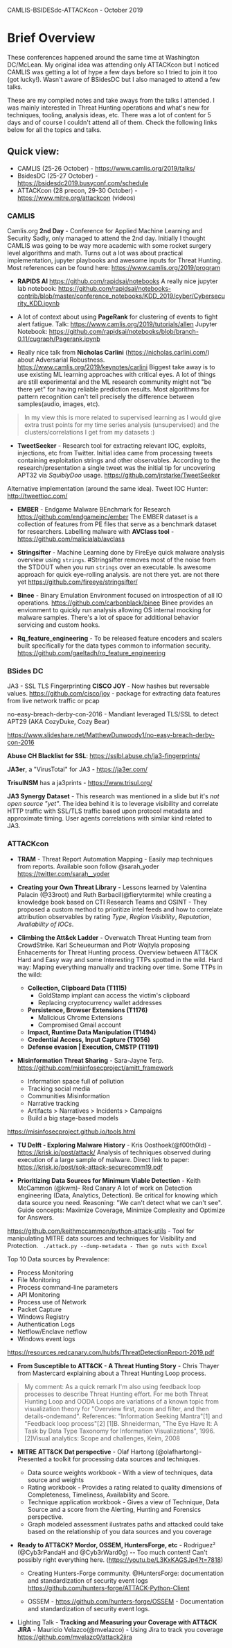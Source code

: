 CAMLIS-BSIDESdc-ATTACKcon - October 2019

# Brief Overview
These conferences happened around the same time at Washington DC/McLean. My original idea was attending only ATTACKcon but I noticed CAMLIS was getting a lot of hype a few days before so I tried to join it too (got lucky!). Wasn't aware of BSidesDC but I also managed to attend a few talks.

These are my compiled notes and take aways from the talks I attended. I was mainly interested in Threat Hunting operations and what's new for techniques, tooling, analysis ideas, etc. There was a lot of content for 5 days and of course I couldn't attend all of them. Check the following links below for all the topics and talks.

## Quick view:
- CAMLIS (25-26 October) - https://www.camlis.org/2019/talks/
- BsidesDC (25-27 October) - https://bsidesdc2019.busyconf.com/schedule
- ATTACKcon (28 precon, 29-30 October) - https://www.mitre.org/attackcon (videos)

### CAMLIS

Camlis.org **2nd Day** - Conference for Applied Machine Learning and Security
Sadly, only managed to attend the 2nd day. Initially I thought CAMLIS was going to be way more academic with some rocket surgery level algorithms and math. Turns out a lot was about practical implementation, jupyter playbooks and awesome inputs for Threat Hunting. Most references can be found here: https://www.camlis.org/2019/program

- **RAPIDS AI** 
https://github.com/rapidsai/notebooks
A really nice jupyter lab notebook: 
https://github.com/rapidsai/notebooks-contrib/blob/master/conference_notebooks/KDD_2019/cyber/Cybersecurity_KDD.ipynb

- A lot of context about using **PageRank** for clustering of events to fight alert fatigue.
Talk: https://www.camlis.org/2019/tutorials/allen
Jupyter Notebook: https://github.com/rapidsai/notebooks/blob/branch-0.11/cugraph/Pagerank.ipynb

- Really nice talk from **Nicholas Carlini** (https://nicholas.carlini.com/) about Adversarial Robustness. https://www.camlis.org/2019/keynotes/carlini
Biggest take away is to use existing ML learning approaches with critical eyes. A lot of things are still experimental and the ML research community might not "be there yet" for having reliable prediction results. Most algorithms for pattern recognition can't tell precisely the difference between samples(audio, images, etc).
> In my view this is more related to supervised learning as I would give extra trust points for my time series analysis (unsupervised) and the clusters/correlations I get from my datasets :)

- **TweetSeeker** - Research tool for extracting relevant IOC, exploits, injections, etc from Twitter. Initial idea came from processing tweets containing exploitation strings and other observables. According to the research/presentation a single tweet was the initial tip for uncovering APT32 via _SquiblyDoo_ usage. 
https://github.com/jrstarke/TweetSeeker

Alternative implementation (around the same idea). Tweet IOC Hunter: http://tweettioc.com/
 
- **EMBER** - Endgame Malware BEnchmark for Research
https://github.com/endgameinc/ember
 The EMBER dataset is a collection of features from PE files that serve as a benchmark dataset for researchers.
 Labelling malware with **AVClass tool** - https://github.com/malicialab/avclass
 
- **Stringsifter** - Machine Learning done by FireEye quick malware analysis overview using ``strings``. #Stringsifter removes most of the noise from the STDOUT when you run ``strings`` over an executable. Is awesome approach for quick eye-rolling analysis. are not there yet. are not there yet
https://github.com/fireeye/stringsifter/

- **Binee** - Binary Emulation Environment focused on introspection of all IO operations. 
https://github.com/carbonblack/binee
Binee provides an envionment to quickly run analysis allowing OS internal mocking for malware samples. There's a lot of space for additional behavior servicing and custom hooks.

- **Rq_feature_engineering** - To be released feature encoders and scalers built specifically for the data types common to information security. https://github.com/gaeltadh/rq_feature_engineering

### BSides DC

JA3 - SSL TLS Fingerprinting **CISCO JOY** - Now hashes but reversable values.
https://github.com/cisco/joy - package for extracting data features from live network traffic or pcap

no-easy-breach-derby-con-2016 - Mandiant leveraged TLS/SSL to detect APT29 (AKA CozyDuke, Cozy Bear)

https://www.slideshare.net/MatthewDunwoody1/no-easy-breach-derby-con-2016

**Abuse CH Blacklist for SSL**: https://sslbl.abuse.ch/ja3-fingerprints/

**JA3er**, a "VirusTotal" for JA3 - https://ja3er.com/

**TrisulNSM** has a ja3prints - https://www.trisul.org/

**JA3 Synergy Dataset** - This research was mentioned in a slide but it's _not open source "yet"_. The idea behind it is to leverage visibility and correlate HTTP traffic with SSL/TLS traffic based upon protocol metadata and approximate timing. User agents correlations with similar kind related to JA3.


### ATTACKcon

- **TRAM** - Threat Report Automation Mapping - Easily map techniques from reports. Available soon follow @sarah_yoder https://twitter.com/sarah__yoder

- **Creating your Own Threat Library** - Lessons learned by Valentina Palacin (@33root) and Ruth Barbacil(@fierytermite) while creating a knowledge book based on CTI Research Teams and OSINT - They proposed a custom method to prioritize intel feeds and how to correlate attribution observables by rating *Type*, *Region Visibility*, *Reputation*, *Availability of IOCs*.

- **Climbing the Att&ck Ladder** - Overwatch Threat Hunting team from CrowdStrike. Karl Scheueurman and Piotr Wojtyla proposing Enhacements for Threat Hunting process. Overview between ATT&CK Hard and Easy way and some Interesting TTPs spotted in the wild. Hard way: Maping everything manually and tracking over time. 
Some TTPs in the wild:
  - **Collection, Clipboard Data (T1115)**
    - GoldStamp implant can access the victim's clipboard
    - Replacing cryptocurrency wallet addresses
  - **Persistence, Browser Extensions (T1176)**
    - Malicious Chrome Extensions
    - Compromised Gmail account
  - **Impact, Runtime Data Manipulation (T1494)**
  - **Credential Access, Input Capture (T1056)**
  - **Defense evasion | Execution, CMSTP (T1191)**      

- **Misinformation Threat Sharing** - Sara-Jayne Terp. https://github.com/misinfosecproject/amitt_framework

  - Information space full of pollution
  - Tracking social media
  - Communities Misinformation
  - Narrative tracking
  - Artifacts > Narratives > Incidents > Campaigns
  - Build a big stage-based models

https://misinfosecproject.github.io/tools.html

- **TU Delft - Exploring Malware History** - Kris Oosthoek(@f00th0ld) - https://krisk.io/post/attack/
Analysis of techniques observed during execution of a large sample of malware. Direct link to paper:  https://krisk.io/post/sok-attack-securecomm19.pdf

- **Prioritizing Data Sources for Minimum Viable Detection** - Keith McCammon (@kwm)- Red Canary
A lot of work on Detection engineering (Data, Analytics, Detection). Be critical for knowing which data source you need. Reasoning: "We can't detect what we can't see". 
Guide concepts: Maximize Coverage, Minimize Complexity and Optimize for Answers. 

https://github.com/keithmccammon/python-attack-utils - Tool for manipulating MITRE data sources and techniques for Visibility and Protection.
``` ./attack.py --dump-metadata - Then go nuts with Excel```

Top 10 Data sources by Prevalence:
  - Process Monitoring
  - File Monitoring
  - Process command-line parameters
  - API Monitoring
  - Process use of Network
  - Packet Capture
  - Windows Registry
  - Authentication Logs
  - Netflow/Enclave netflow
  - Windows event logs

https://resources.redcanary.com/hubfs/ThreatDetectionReport-2019.pdf

- **From Susceptible to ATT&CK - A Threat Hunting Story** - Chris Thayer from Mastercard explaining about a Threat Hunting Loop process. 
> My comment: As a quick remark I'm also using feedback loop processes to describe Threat Hunting effort. For me both Threat Hunting Loop and OODA Loops are variations of a known topic from visualization theory for "Overview first, zoom and filter, and then details-ondemand". 
References: "Information Seeking Mantra"[1] and "Feedback loop process"[2]
[1]B. Shneiderman, "The Eye Have It: A Task by Data Type Taxonomy for Information Visualizations", 1996. [2]Visual analytics: Scope and challenges, Keim, 2008

- **MITRE ATT&CK Dat perspective** - Olaf Hartong (@olafhartong)- Presented a toolkit for processing data sources and techniques.
  - Data source weights workbook - With a view of techniques, data source and weights
  - Rating workbook - Provides a rating related to quality dimensions of Completeness, Timeliness, Availability and Score.
  - Technique application workbook - Gives a view of Technique, Data Source and a score from the Alerting, Hunting and Forensics perspective.
  - Graph modeled assessment ilustrates paths and attacked could take based on the relationship of you data sources and you coverage

- **Ready to ATT&CK? Mordor, OSSEM, HuntersForge, etc** - Rodriguez² (@Cyb3rPandaH and @Cyb3rWard0g) -- Too much content! Can't possibly right everything here. (https://youtu.be/L3KxKAGSJp4?t=7818)

  - Creating Hunters-Forge community. @HuntersForge: documentation and standardization of security event logs
https://github.com/hunters-forge/ATTACK-Python-Client

  - OSSEM - https://github.com/hunters-forge/OSSEM - Documentation and standardization of security event logs.

- Lighting Talk - **Tracking and Measuring your Coverage with ATT&CK JIRA** - Mauricio Velazco(@mvelazco) - Using Jira to track you coverage https://github.com/mvelazc0/attack2jira



